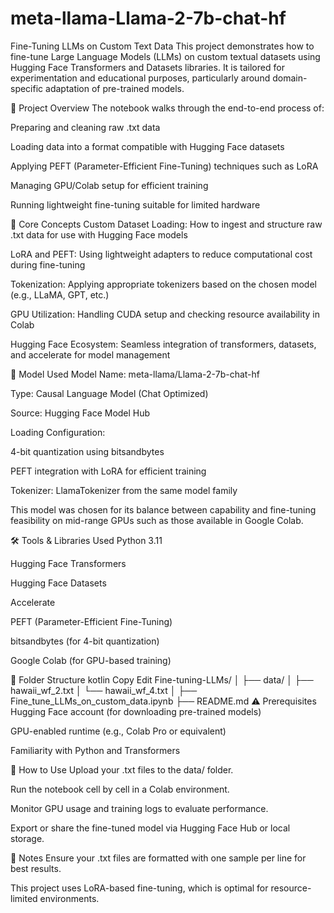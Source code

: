# meta-llama-Llama-2-7b-chat-hf

Fine-Tuning LLMs on Custom Text Data
This project demonstrates how to fine-tune Large Language Models (LLMs) on custom textual datasets using Hugging Face Transformers and Datasets libraries. It is tailored for experimentation and educational purposes, particularly around domain-specific adaptation of pre-trained models.

📂 Project Overview
The notebook walks through the end-to-end process of:

Preparing and cleaning raw .txt data

Loading data into a format compatible with Hugging Face datasets

Applying PEFT (Parameter-Efficient Fine-Tuning) techniques such as LoRA

Managing GPU/Colab setup for efficient training

Running lightweight fine-tuning suitable for limited hardware

🧠 Core Concepts
Custom Dataset Loading: How to ingest and structure raw .txt data for use with Hugging Face models

LoRA and PEFT: Using lightweight adapters to reduce computational cost during fine-tuning

Tokenization: Applying appropriate tokenizers based on the chosen model (e.g., LLaMA, GPT, etc.)

GPU Utilization: Handling CUDA setup and checking resource availability in Colab

Hugging Face Ecosystem: Seamless integration of transformers, datasets, and accelerate for model management

🧠 Model Used
Model Name: meta-llama/Llama-2-7b-chat-hf

Type: Causal Language Model (Chat Optimized)

Source: Hugging Face Model Hub

Loading Configuration:

4-bit quantization using bitsandbytes

PEFT integration with LoRA for efficient training

Tokenizer: LlamaTokenizer from the same model family

This model was chosen for its balance between capability and fine-tuning feasibility on mid-range GPUs such as those available in Google Colab.

🛠 Tools & Libraries Used
Python 3.11

Hugging Face Transformers

Hugging Face Datasets

Accelerate

PEFT (Parameter-Efficient Fine-Tuning)

bitsandbytes (for 4-bit quantization)

Google Colab (for GPU-based training)

📁 Folder Structure
kotlin
Copy
Edit
Fine-tuning-LLMs/
│
├── data/
│   ├── hawaii_wf_2.txt
│   └── hawaii_wf_4.txt
│
├── Fine_tune_LLMs_on_custom_data.ipynb
├── README.md
⚠️ Prerequisites
Hugging Face account (for downloading pre-trained models)

GPU-enabled runtime (e.g., Colab Pro or equivalent)

Familiarity with Python and Transformers

🚀 How to Use
Upload your .txt files to the data/ folder.

Run the notebook cell by cell in a Colab environment.

Monitor GPU usage and training logs to evaluate performance.

Export or share the fine-tuned model via Hugging Face Hub or local storage.

📌 Notes
Ensure your .txt files are formatted with one sample per line for best results.

This project uses LoRA-based fine-tuning, which is optimal for resource-limited environments.

